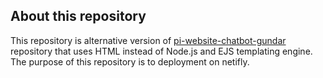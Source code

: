 ## About this repository
<p>This repository is alternative version of <a href="https://github.com/kevokt/pi-website-chatbot-gundar">pi-website-chatbot-gundar</a> repository that uses HTML instead of Node.js and EJS templating engine. The purpose of this repository is to deployment on netifly.</p>